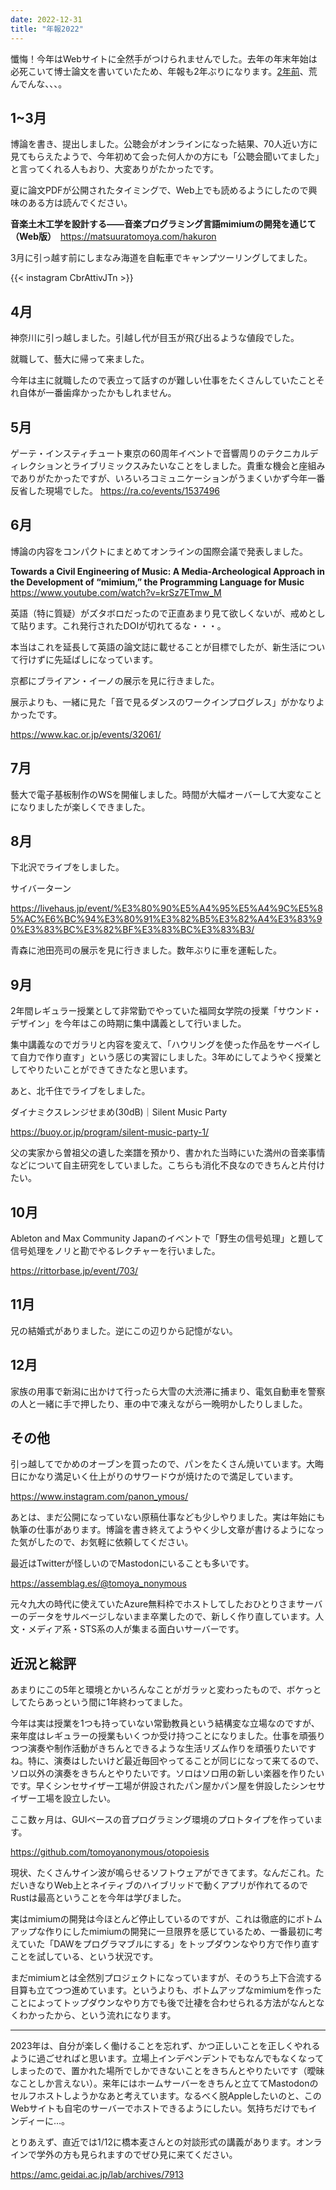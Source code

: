 ```yaml
---
date: 2022-12-31
title: "年報2022"
---
```


懺悔！今年はWebサイトに全然手がつけられませんでした。去年の年末年始は必死こいて博士論文を書いていたため、年報も2年ぶりになります。[2年前](../nenpou-2020)、荒んでんな、、、。

## 1~3月

博論を書き、提出しました。公聴会がオンラインになった結果、70人近い方に見てもらえたようで、今年初めて会った何人かの方にも「公聴会聞いてました」と言ってくれる人もおり、大変ありがたかったです。

夏に論文PDFが公開されたタイミングで、Web上でも読めるようにしたので興味のある方は読んでください。

**音楽土木工学を設計する——音楽プログラミング言語mimiumの開発を通じて（Web版）**　<https://matsuuratomoya.com/hakuron>


3月に引っ越す前にしまなみ海道を自転車でキャンプツーリングしてました。

{{< instagram CbrAttivJTn >}}

## 4月

神奈川に引っ越しました。引越し代が目玉が飛び出るような値段でした。

就職して、藝大に帰って来ました。

今年は主に就職したので表立って話すのが難しい仕事をたくさんしていたことそれ自体が一番歯痒かったかもしれません。

## 5月

ゲーテ・インスティチュート東京の60周年イベントで音響周りのテクニカルディレクションとライブリミックスみたいなことをしました。貴重な機会と座組みでありがたかったですが、いろいろコミュニケーションがうまくいかず今年一番反省した現場でした。 https://ra.co/events/1537496


## 6月

博論の内容をコンパクトにまとめてオンラインの国際会議で発表しました。

**Towards a Civil Engineering of Music: A Media-Archeological Approach in the Development of “mimium,” the Programming Language for Music** https://www.youtube.com/watch?v=krSz7ETmw_M

英語（特に質疑）がズタボロだったので正直あまり見て欲しくないが、戒めとして貼ります。これ発行されたDOIが切れてるな・・・。

本当はこれを延長して英語の論文誌に載せることが目標でしたが、新生活について行けずに先延ばしになっています。

京都にブライアン・イーノの展示を見に行きました。

展示よりも、一緒に見た「音で見るダンスのワークインプログレス」がかなりよかったです。

https://www.kac.or.jp/events/32061/

## 7月

藝大で電子基板制作のWSを開催しました。時間が大幅オーバーして大変なことになりましたが楽しくできました。

## 8月

下北沢でライブをしました。

サイバーターン

https://livehaus.jp/event/%E3%80%90%E5%A4%95%E5%A4%9C%E5%85%AC%E6%BC%94%E3%80%91%E3%82%B5%E3%82%A4%E3%83%90%E3%83%BC%E3%82%BF%E3%83%BC%E3%83%B3/

青森に池田亮司の展示を見に行きました。数年ぶりに車を運転した。

## 9月

2年間レギュラー授業として非常勤でやっていた福岡女学院の授業「サウンド・デザイン」を今年はこの時期に集中講義として行いました。

集中講義なのでガラリと内容を変えて、「ハウリングを使った作品をサーベイして自力で作り直す」という感じの実習にしました。3年めにしてようやく授業としてやりたいことができてきたなと思います。


あと、北千住でライブをしました。

ダイナミクスレンジせまめ(30dB)｜Silent Music Party

https://buoy.or.jp/program/silent-music-party-1/


父の実家から曽祖父の遺した楽譜を預かり、書かれた当時にいた満州の音楽事情などについて自主研究をしていました。こちらも消化不良なのできちんと片付けたい。

## 10月

Ableton and Max Community Japanのイベントで「野生の信号処理」と題して信号処理をノリと勘でやるレクチャーを行いました。

https://rittorbase.jp/event/703/

## 11月

兄の結婚式がありました。逆にこの辺りから記憶がない。

## 12月

家族の用事で新潟に出かけて行ったら大雪の大渋滞に捕まり、電気自動車を警察の人と一緒に手で押したり、車の中で凍えながら一晩明かしたりしました。

## その他

引っ越してでかめのオーブンを買ったので、パンをたくさん焼いています。大晦日にかなり満足いく仕上がりのサワードウが焼けたので満足しています。

https://www.instagram.com/panon_ymous/

あとは、まだ公開になっていない原稿仕事なども少しやりました。実は年始にも執筆の仕事があります。博論を書き終えてようやく少し文章が書けるようになった気がしたので、お気軽に依頼してください。

最近はTwitterが怪しいのでMastodonにいることも多いです。

https://assemblag.es/@tomoya_nonymous

元々九大の時代に使えていたAzure無料枠でホストしてしたおひとりさまサーバーのデータをサルベージしないまま卒業したので、新しく作り直しています。人文・メディア系・STS系の人が集まる面白いサーバーです。


## 近況と総評

あまりにこの5年と環境とかいろんなことがガラッと変わったもので、ボケっとしてたらあっという間に1年終わってました。

今年は実は授業を1つも持っていない常勤教員という結構変な立場なのですが、来年度はレギュラーの授業もいくつか受け持つことになりました。仕事を頑張りつつ演奏や制作活動がきちんとできるような生活リズム作りを頑張りたいですね。特に、演奏はしたいけど最近毎回やってることが同じになって来てるので、ソロ以外の演奏をきちんとやりたいです。ソロはソロ用の新しい楽器を作りたいです。早くシンセサイザー工場が併設されたパン屋かパン屋を併設したシンセサイザー工場を設立したい。

ここ数ヶ月は、GUIベースの音プログラミング環境のプロトタイプを作っています。

https://github.com/tomoyanonymous/otopoiesis

現状、たくさんサイン波が鳴らせるソフトウェアができてます。なんだこれ。ただいきなりWeb上とネイティブのハイブリッドで動くアプリが作れてるのでRustは最高ということを今年は学びました。

実はmimiumの開発は今ほとんど停止しているのですが、これは徹底的にボトムアップな作りにしたmimiumの開発に一旦限界を感じているため、一番最初に考えていた「DAWをプログラマブルにする」をトップダウンなやり方で作り直すことを試している、という状況です。

まだmimiumとは全然別プロジェクトになっていますが、そのうち上下合流する目算も立てつつ進めています。というよりも、ボトムアップなmimiumを作ったことによってトップダウンなやり方でも後で辻褄を合わせられる方法がなんとなくわかったから、という流れになります。

---

2023年は、自分が楽しく働けることを忘れず、かつ正しいことを正しくやれるように過ごせればと思います。立場上インデペンデントでもなんでもなくなってしまったので、置かれた場所でしかできないことをきちんとやりたいです（曖昧なことしか言えない）。来年にはホームサーバーをきちんと立ててMastodonのセルフホストしようかなあと考えています。なるべく脱Appleしたいのと、このWebサイトも自宅のサーバーでホストできるようにしたい。気持ちだけでもインディーに…。

とりあえず、直近では1/12に橋本麦さんとの対談形式の講義があります。オンラインで学外の方も見られますのでぜひ見に来てください。

https://amc.geidai.ac.jp/lab/archives/7913
